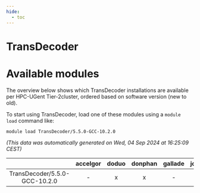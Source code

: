 ```yaml
---
hide:
  - toc
---
```


TransDecoder
============

# Available modules


The overview below shows which TransDecoder installations are available per HPC-UGent Tier-2cluster, ordered based on software version (new to old).

To start using TransDecoder, load one of these modules using a `module load` command like:

```shell
module load TransDecoder/5.5.0-GCC-10.2.0
```

*(This data was automatically generated on Wed, 04 Sep 2024 at 16:25:09 CEST)*  

| |accelgor|doduo|donphan|gallade|joltik|shinx|skitty|
| :---: | :---: | :---: | :---: | :---: | :---: | :---: | :---: |
|TransDecoder/5.5.0-GCC-10.2.0|-|x|x|-|x|-|x|
